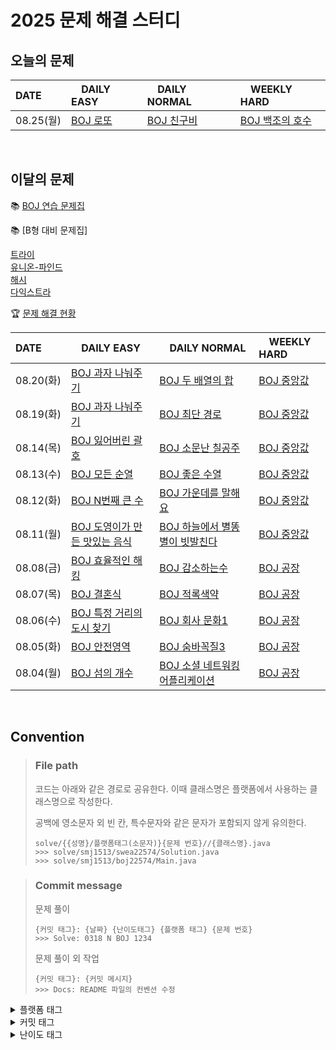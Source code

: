 # 2025 문제 해결 스터디

## 오늘의 문제

| DATE      | <img src="https://d2gd6pc034wcta.cloudfront.net/tier/6-a.svg" width="12px" /> DAILY EASY | <img src="https://d2gd6pc034wcta.cloudfront.net/tier/11-a.svg" width="12px" /> DAILY NORMAL | <img src="https://d2gd6pc034wcta.cloudfront.net/tier/16-a.svg" width="12px" /> WEEKLY HARD |
| :-------- | :---------------------------------------------------------------------------------------------------------------------------------------------- | :----------------------------------------------------------------------------------------------------------------------------------------- | :--------------------------------------------------------------------------------------------------------------------------------------------------- |
| 08.25(월) | [BOJ 로또](https://www.acmicpc.net/problem/6603) |[BOJ 친구비](https://www.acmicpc.net/problem/16562)| [BOJ 백조의 호수](https://www.acmicpc.net/problem/3197) |


<br>

## 이달의 문제

📚 [BOJ 연습 문제집](https://www.acmicpc.net/group/practice/22838)
<br>

📚 [B형 대비 문제집]
<br>

[트라이](https://www.acmicpc.net/workbook/view/12649) <br>
[유니온-파인드](https://www.acmicpc.net/workbook/view/21218) <br>
[해시](https://www.acmicpc.net/workbook/view/9063) <br>
[다익스트라](https://www.acmicpc.net/workbook/view/10433) <br>




🏆 [문제 해결 현황](https://github.com/SSAFY-14th-GUMI-Class-4-PS-Study)

| DATE      | <img src="https://d2gd6pc034wcta.cloudfront.net/tier/6-a.svg" width="12px" /> DAILY EASY | <img src="https://d2gd6pc034wcta.cloudfront.net/tier/11-a.svg" width="12px" /> DAILY NORMAL | <img src="https://d2gd6pc034wcta.cloudfront.net/tier/16-a.svg" width="12px" /> WEEKLY HARD |
| :-------- | :------------------------------------------------------------------------------------------------------------------------------------------------ | :------------------------------------------------------------------------------------------------------------------------------------------------- | :--------------------------------------------------------------------------------------------------------------------------------------------------- |
| 08.20(화) | [BOJ 과자 나눠주기](https://www.acmicpc.net/problem/16401) |[BOJ 두 배열의 합](https://www.acmicpc.net/problem/2143)| [BOJ 중앙값](https://www.acmicpc.net/problem/1572) |
| 08.19(화) | [BOJ 과자 나눠주기](https://www.acmicpc.net/problem/16401) |[BOJ 최단 경로](https://www.acmicpc.net/problem/1753)| [BOJ 중앙값](https://www.acmicpc.net/problem/1572) |
| 08.14(목) | [BOJ 잃어버린 괄호](https://www.acmicpc.net/problem/1541) |[BOJ 소문난 칠공주](https://www.acmicpc.net/problem/1941)| [BOJ 중앙값](https://www.acmicpc.net/problem/1572) |
| 08.13(수) | [BOJ 모든 순열](https://www.acmicpc.net/problem/10974) |[BOJ 좋은 수열](https://www.acmicpc.net/problem/2661)| [BOJ 중앙값](https://www.acmicpc.net/problem/1572) |
| 08.12(화) | [BOJ N번째 큰 수](https://www.acmicpc.net/problem/2075) |[BOJ 가운데를 말해요](https://www.acmicpc.net/problem/1655)| [BOJ 중앙값](https://www.acmicpc.net/problem/1572) |
| 08.11(월) | [BOJ 도영이가 만든 맛있는 음식](https://www.acmicpc.net/problem/2961) |[BOJ 하늘에서 별똥별이 빗발친다](https://www.acmicpc.net/problem/14658)| [BOJ 중앙값](https://www.acmicpc.net/problem/1572) |
| 08.08(금) | [BOJ 효율적인 해킹](https://www.acmicpc.net/problem/1325) |[BOJ 감소하는수](https://www.acmicpc.net/problem/1038)| [BOJ 공장](https://www.acmicpc.net/problem/7578) |
| 08.07(목) | [BOJ 결혼식](https://www.acmicpc.net/problem/5567) |[BOJ 적록색약](https://www.acmicpc.net/problem/10026)| [BOJ 공장](https://www.acmicpc.net/problem/7578) |
| 08.06(수) | [BOJ 특정 거리의 도시 찾기](https://www.acmicpc.net/problem/18352) |[BOJ 회사 문화1](https://www.acmicpc.net/problem/14267)| [BOJ 공장](https://www.acmicpc.net/problem/7578) |
| 08.05(화) | [BOJ 안전영역](https://www.acmicpc.net/problem/2468) |[BOJ 숨바꼭질3](https://www.acmicpc.net/problem/13549)| [BOJ 공장](https://www.acmicpc.net/problem/7578) |
| 08.04(월) | [BOJ 섬의 개수](https://www.acmicpc.net/problem/4963) | [BOJ 소셜 네트워킹 어플리케이션](https://www.acmicpc.net/problem/7511) | [BOJ 공장](https://www.acmicpc.net/problem/7578) |
<br>

## Convention

> ### File path
>
> 코드는 아래와 같은 경로로 공유한다. 이때 클래스명은 플랫폼에서 사용하는 클래스명으로 작성한다.
>
> 공백에 영소문자 외 빈 칸, 특수문자와 같은 문자가 포함되지 않게 유의한다.
>
> ```
> solve/{{성명}/플랫폼태그(소문자)}{문제 번호}//{클래스명}.java
> >>> solve/smj1513/swea22574/Solution.java
> >>> solve/smj1513/boj22574/Main.java
> ```

> ### Commit message
>
> 문제 풀이
>
> ```
> {커밋 태그}: {날짜} {난이도태그} {플랫폼 태그} {문제 번호}
> >>> Solve: 0318 N BOJ 1234
> ```
>
> 문제 풀이 외 작업
>
> ```
> {커밋 태그}: {커밋 메시지}
> >>> Docs: README 파일의 컨벤션 수정
> ```

<details>
<summary>플랫폼 태그</summary>
<br>
  
| 플랫폼            | 태그 |
| :---------------- | :--- |
| 백준              | BOJ  |
| 프로그래머스      | PGS  |
| SW Expert Academy | SWEA |
</details>
<details>
<summary>커밋 태그</summary>
<br>

| 태그     | 설명                                      |
| :------- | :---------------------------------------- |
| Solve    | 문제 해결                                 |
| Try      | 문제 풀이 시도 (문제 해결 실패 사유 작성) |
| Refactor | 문제 해결 후 최적화, 코드 개선 등         |
| Rename   | 파일명, 폴더명 수정 혹은 폴더 이동        |
| Comment  | 코드 변경이 없는 주석 추가, 오타 수정 등  |
| Docs     | README와 같은 문서 수정                   |

</details>

<details>
<summary>난이도 태그</summary>
<br>

| 태그     | 설명                                      |
| :------- | :---------------------------------------- |
| E | Daily easy |
| N | Daily normal |
| H | weekly hard |

</details>
